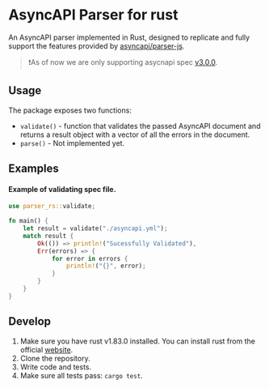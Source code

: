# AsyncAPI Parser for rust

An AsyncAPI parser implemented in Rust, designed to replicate and fully support the features provided by [asyncapi/parser-js](https://github.com/asyncapi/parser-js).

> ❗️As of now we are only supporting asycnapi spec [v3.0.0](https://github.com/asyncapi/spec/releases/tag/v3.0.0). 

## Usage 
The package exposes two functions:
- `validate()` - function that validates the passed AsyncAPI document and returns a result object with a vector of all the errors in the document. 
- `parse()` - Not implemented yet.


## Examples 

#### Example of validating spec file. 
```rust
use parser_rs::validate;

fn main() {
    let result = validate("./asyncapi.yml");
    match result {
        Ok(()) => println!("Sucessfully Validated"),
        Err(errors) => {
            for error in errors {
                println!("{}", error);
            }
        }
    }
}
```


## Develop

1. Make sure you have rust v1.83.0 installed. You can install rust from the official [website](https://www.rust-lang.org/).
2. Clone the repository.
3. Write code and tests.
4. Make sure all tests pass: `cargo test`.

